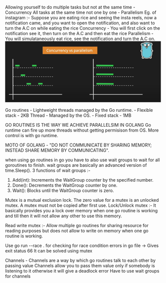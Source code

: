 Allowing yourself to do multiple tasks but not at the same time - Concurrency
All tasks at the same time not one by one - Parallelism
Eg. of instagram :-
Suppose you are eating rice and seeing the insta reels, now a notification came, and you want to open the notification, and also want to turn the A.C on while eating the rice
Concurrency - You will first click on the notification see it, then turn on the A.C and then eat the rice
Parallelism - You will simulataneously eat rice, see the notification and turn the A.C on. 
<img src="./concurrencyvsparallel.png">


Go routines - Lightweight threads managed by the Go runtime. - Flexible stack - 2KB
Thread - Managed by the OS. - Fixed stack - 1MB

 GO ROUTINES IS THE WAY WE ACHIEVE PARALLELSIM IN GOLANG 
 Go runtime can fire up more threads without getting permisison from OS. More control is with go runtime.


MOTO OF GOLANG - "DO NOT COMMUNICATE BY SHARING MEMORY; INSTEAD SHARE MEMORY BY COMMUNICATING".


when using go routines in go you have to also use wait groups to wait for all goroutines to finish.
wait groups are basically an advanced version of time.Sleep().
3 functions of wait groups :-
1. Add(int): Increments the WaitGroup counter by the specified number.
2. Done(): Decrements the WaitGroup counter by one.
3. Wait(): Blocks until the WaitGroup counter is zero.



Mutex is a mutual exclusion lock. The zero value for a mutex is an unlocked mutex. A mutex must not be copied after first use. 
Lock/Unlock mutex :- It basically provides you a lock over memory when one go routine is working and till then it will not allow any other to use this memory. 

 Read write mutex :- Allow multiple go routines for sharing resource for reading purposes but does not allow to write on memory when one go routine is working.


 Use go run --race . for checking for race condition errors in go file -> Gives exit status 66
 It can be solved using mutex

 Channels - Channels are a way by which go routines talk to each other by passing value
 Channels allow you to pass them value only if somebody is listening to it otherwise it will give a deadlock error
 Have to use wait groups for channels 